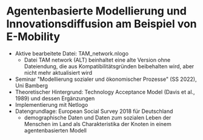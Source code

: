 # Agentenbasierte Modellierung und Innovationsdiffusion am Beispiel von E-Mobility
+ Aktive bearbeitete Datei: TAM_network.nlogo
    + Datei TAM network (ALT) beinhaltet eine alte Version ohne Dateiendung, die aus Kompatibilitätsgründen beibehalten wird, aber nicht mehr aktualisiert wird
+ Seminar "Modellierung sozialer und ökonomischer Prozesse" (SS 2022), Uni Bamberg
+ Theoretischer Hintergrund: Technology Acceptance Model (Davis et al., 1989) und dessen Ergänzungen
+ Implementierung mit Netlogo
+ Datengrundlage: European Social Survey 2018 für Deutschland
  + demographische Daten und Daten zum sozialen Leben der Menschen im Land als Charakteristika der Knoten in einem agentenbasierten Modell
